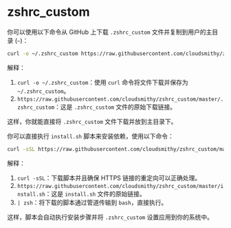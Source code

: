 # zshrc_custom

你可以使用以下命令从 GitHub 上下载 `.zshrc_custom` 文件并复制到用户的主目录 (`~`)：

```bash
curl -o ~/.zshrc_custom https://raw.githubusercontent.com/cloudsmithy/zshrc_custom/master/.zshrc_custom
```

解释：

1. `curl -o ~/.zshrc_custom`：使用 `curl` 命令将文件下载并保存为 `~/.zshrc_custom`。
2. `https://raw.githubusercontent.com/cloudsmithy/zshrc_custom/master/.zshrc_custom`：这是 `.zshrc_custom` 文件的原始下载链接。

这样，你就能直接将 `.zshrc_custom` 文件下载并放到主目录下。



你可以直接执行 `install.sh` 脚本来安装依赖，使用以下命令：

```bash
curl -sSL https://raw.githubusercontent.com/cloudsmithy/zshrc_custom/master/install.sh | zsh
```

解释：

1. `curl -sSL`：下载脚本并且确保 HTTPS 链接的重定向可以正确处理。
2. `https://raw.githubusercontent.com/cloudsmithy/zshrc_custom/master/install.sh`：这是 `install.sh` 文件的原始链接。
3. `| zsh`：将下载的脚本通过管道传输到 `bash`，直接执行。

这样，脚本会自动执行安装步骤并将 `.zshrc_custom` 设置应用到你的系统中。
